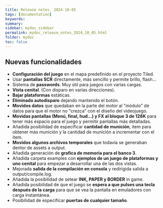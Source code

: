```yaml
---
title: Release notes. 2024-10-05
tags: [documentation]
keywords:
summary: 
sidebar: mydoc_sidebar
permalink: mydoc_release_notes_2024_10_05.html
folder: mydoc
toc: false
---
```


## Nuevas funcionalidades
* **Configuración del juego** en el mapa predefinido en el proyecto Tiled.
* Usar **pantallas SCR** directamente, más sencillo y permite brillo, flash...
* Sistema de **passwords**. Muy útil para juegos con varias cargas.
* **Vista cenital**. (Con disparo en varias direcciones).
* **Bajar plataformas** estáticas.
* **Eliminado autodisparo** dejando mantenido el botón.
* **Movidos datos** que quedaban en la parte del motor al "módulo" de datos para que el motor no "crezca" con el diseño del videojuego.
* **Movidas pantallas (Menú, final, hud...) y FX al bloque 3 de 128K** para tener más espacio para el juego y permitir pantallas más detalladas.
* Añadida posibilidad de especificar **cantidad de munición**, item para obtener más munición y la cantidad de munición a incrementar con el item.
* **Movidos algunos archivos temporales** que todavía se generaban dentor de assets a output.
* Añadida generación de **grafica de memoria para el banco 3**.
* Añadida carpeta examples con **ejemplos de un juego de plataformas y uno cenital** para empezar a desarrollar una de las dos vistas.
* Mejorada **salida de la compilación en consola** y redirigida salida a output/compile.log.
* Añadida la posibilidad de setear **INK, PAPER y BORDER** in game.
* Añadida posibilidad de que el juego se **espera a que pulses una tecla después de la carga** para que se vea la pantalla en emuladores con carga instantánea.
* Posibilidad de especificar **puertas de cualquier tamaño**.








